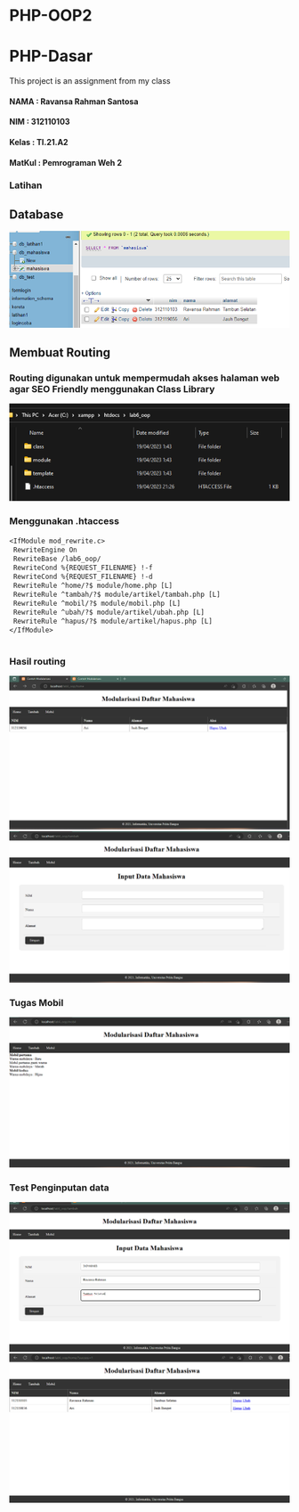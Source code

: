 # PHP-OOP2
# PHP-Dasar

This project is an assignment from my class
#### NAMA : Ravansa Rahman Santosa
#### NIM : 312110103
#### Kelas : TI.21.A2
#### MatKul : Pemrograman Weh 2

### Latihan
## Database
![Gambar](img/db.png)
## Membuat Routing
### Routing digunakan untuk mempermudah akses halaman web agar SEO Friendly menggunakan Class Library
![Gambar](img/1.png)
### Menggunakan .htaccess
```
<IfModule mod_rewrite.c>
 RewriteEngine On
 RewriteBase /lab6_oop/
 RewriteCond %{REQUEST_FILENAME} !-f
 RewriteCond %{REQUEST_FILENAME} !-d
 RewriteRule ^home/?$ module/home.php [L]
 RewriteRule ^tambah/?$ module/artikel/tambah.php [L]
 RewriteRule ^mobil/?$ module/mobil.php [L]
 RewriteRule ^ubah/?$ module/artikel/ubah.php [L]
 RewriteRule ^hapus/?$ module/artikel/hapus.php [L]
</IfModule>


```
### Hasil routing
![Gambar](img/2.png)
![Gambar](img/3.png)
### Tugas Mobil
![Gambar](img/4.png)
### Test Penginputan data
![Gambar](img/5.png)
![Gambar](img/6.png)